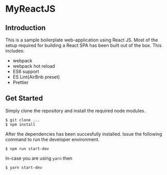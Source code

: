 # MyReactJS

## Introduction

This is a sample boilerplate web-application using React JS. Most of the setup required for building a React SPA has been built out of the box. This includes:

* webpack
* webpack hot reload
* ES6 support
* ES Lint(AirBnb preset)
* Prettier

## Get Started

Simply clone the repository and install the required node modules.

```
$ git clone ...
$ npm install
```

After the dependencies has been succesfully installed. Issue the following command to run the developer environment.

```
$ npm run start-dev
```

In-case you are using `yarn` then

```
$ yarn start-dev
```
